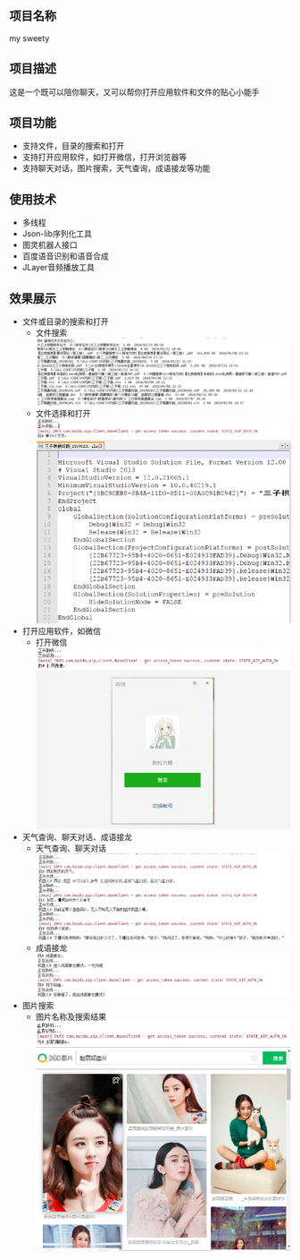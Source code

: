 ## 项目名称
my sweety
## 项目描述
这是一个既可以陪你聊天，又可以帮你打开应用软件和文件的贴心小能手
## 项目功能
+ 支持文件，目录的搜索和打开
+ 支持打开应用软件，如打开微信，打开浏览器等
+ 支持聊天对话，图片搜索，天气查询，成语接龙等功能
## 使用技术
+ 多线程
+ Json-lib序列化工具
+ 图灵机器人接口
+ 百度语音识别和语音合成
+ JLayer音频播放工具
## 效果展示
+ 文件或目录的搜索和打开
  + 文件搜索
![](images/文件查询.PNG)
  + 文件选择和打开
![](images/第15个文件.PNG)
![](images/文件打开.PNG)
+ 打开应用软件，如微信
  + 打开微信
![](images/打开微信.PNG)
![](images/微信打开界面.PNG)
+ 天气查询、聊天对话、成语接龙
  + 天气查询、聊天对话
![](images/与机器人的对话.PNG)
  + 成语接龙
![](images/成语接龙.PNG)
+ 图片搜索
  + 图片名称及搜索结果
![](images/图片搜索.PNG)
![](images/图片搜索界面.PNG)
